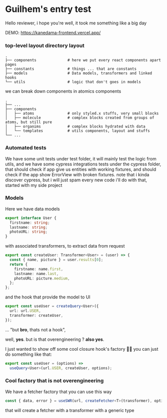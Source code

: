 # Guilhem's entry test

Hello reviewer, i hope you're well, it took me something like a big day

DEMO: https://kanedama-frontend.vercel.app/

### top-level layout directory layout

    .
    ├── components              # here we put every react components apart pages
    ├── constants               # things ... that are constants
    ├── models                  # Data models, transformers and linked hooks
    └── utils                   # logic that don't goes in models

we can break down components in atomics components

    .
    ├── ...
    ├── components
    │   ├── atoms               # only styled.x stuffs, very small blocks
    │   ├── molecule            # complex blocks created from groups of atoms, but still pure
    │   ├── organims            # complex blocks hydrated with data
    │   └── templates           # utils components, layout and stuffs
    └── ...

### Automated tests

We have some unit tests under test folder, it will mainly test the logic from utils, and we have some cypress integrations tests under the cypress folder, that should check if app give us entities with working fixtures, and should check if the app show ErrorView with broken fixtures. note that i kinda discover cypress, but i will just spam every new code i'll do with that, started with my side project

### Models

Here we have data models

```typescript
export interface User {
  firstname: string;
  lastname: string;
  photoURL: string;
}
```

with associated transformers, to extract data from request

```typescript
export const createUser: Transformer<User> = (user) => {
  const { name, picture } = user.results[0];
  return {
    firstname: name.first,
    lastname: name.last,
    photoURL: picture.medium,
  };
};
```

and the hook that provide the model to UI

```typescript
export const useUser = createQuery<User>({
  url: url.USER,
  transformer: createUser,
});
```

... "but **bro**, thats not a hook",

well, **yes**. but is that overengineering ? **also yes**.

I just wanted to show off some cool closure hook's factory 🦾🤖
you can just do something like that:

```typescript
export const useUser = (options) =>
  useQuery<User>(url.USER, createUser, options);
```

### Cool factory that is not overengineering

We have a fetcher factory that you can use this way

```typescript
const { data, error } = useSWR(url, createFetcher<T>(transformer), options);
```

that will create a fetcher with a transformer with a generic type
